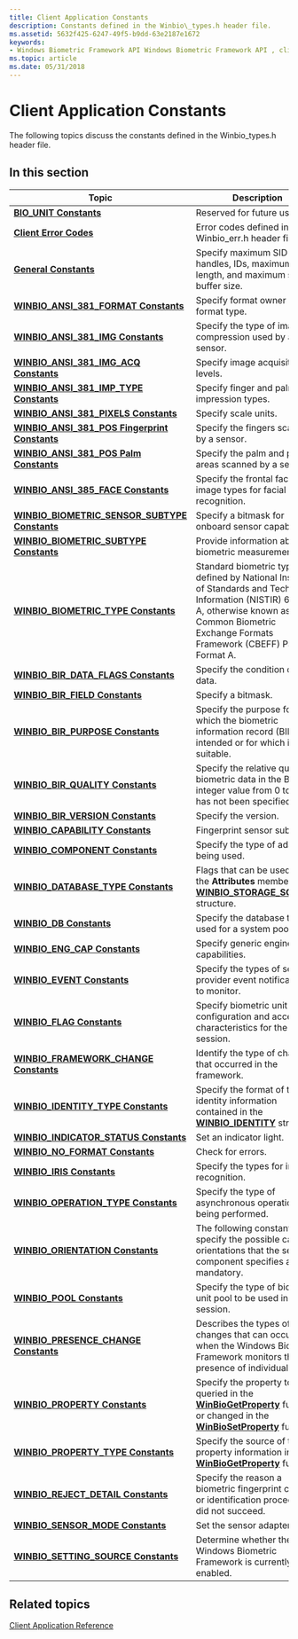 ```yaml
---
title: Client Application Constants
description: Constants defined in the Winbio\_types.h header file.
ms.assetid: 5632f425-6247-49f5-b9dd-63e2187e1672
keywords:
- Windows Biometric Framework API Windows Biometric Framework API , client application constants
ms.topic: article
ms.date: 05/31/2018
---
```


# Client Application Constants

The following topics discuss the constants defined in the Winbio\_types.h header file.

## In this section



| Topic                                                                                                        | Description                                                                                                                                                                                                            |
|--------------------------------------------------------------------------------------------------------------|------------------------------------------------------------------------------------------------------------------------------------------------------------------------------------------------------------------------|
| [**BIO\_UNIT Constants**](bio-unit-constants.md)<br/>                                                 | Reserved for future use.<br/>                                                                                                                                                                                    |
| [**Client Error Codes**](client-error-codes.md)<br/>                                                  | Error codes defined in the Winbio\_err.h header file.<br/>                                                                                                                                                       |
| [**General Constants**](general-constants.md)<br/>                                                    | Specify maximum SID length, handles, IDs, maximum string length, and maximum sample buffer size.<br/>                                                                                                            |
| [**WINBIO\_ANSI\_381\_FORMAT Constants**](winbio-ansi-381-format-constants.md)<br/>                   | Specify format owner and format type.<br/>                                                                                                                                                                       |
| [**WINBIO\_ANSI\_381\_IMG Constants**](winbio-ansi-381-img-constants.md)<br/>                         | Specify the type of image compression used by a sensor.<br/>                                                                                                                                                     |
| [**WINBIO\_ANSI\_381\_IMG\_ACQ Constants**](winbio-ansi-381-img-acq-constants.md)<br/>                | Specify image acquisition levels.<br/>                                                                                                                                                                           |
| [**WINBIO\_ANSI\_381\_IMP\_TYPE Constants**](winbio-ansi-381-imp-type-constants.md)<br/>              | Specify finger and palm impression types.<br/>                                                                                                                                                                   |
| [**WINBIO\_ANSI\_381\_PIXELS Constants**](winbio-ansi-381-pixels-constants.md)<br/>                   | Specify scale units.<br/>                                                                                                                                                                                        |
| [**WINBIO\_ANSI\_381\_POS Fingerprint Constants**](winbio-ansi-381-pos-fingerprint-constants.md)<br/> | Specify the fingers scanned by a sensor.<br/>                                                                                                                                                                    |
| [**WINBIO\_ANSI\_381\_POS Palm Constants**](winbio-ansi-381-pos-palm-constants.md)<br/>               | Specify the palm and palm areas scanned by a sensor.<br/>                                                                                                                                                        |
| [**WINBIO\_ANSI\_385\_FACE Constants**](winbio-ansi-385-face-constants.md)<br/>                       | Specify the frontal face image types for facial recognition.<br/>                                                                                                                                                |
| [**WINBIO\_BIOMETRIC\_SENSOR\_SUBTYPE Constants**](winbio-biometric-sensor-subtype-constants.md)<br/> | Specify a bitmask for onboard sensor capabilities.<br/>                                                                                                                                                          |
| [**WINBIO\_BIOMETRIC\_SUBTYPE Constants**](winbio-biometric-subtype-constants.md)<br/>                | Provide information about a biometric measurement.<br/>                                                                                                                                                          |
| [**WINBIO\_BIOMETRIC\_TYPE Constants**](winbio-biometric-type-constants.md)<br/>                      | Standard biometric types defined by National Institute of Standards and Technology Information (NISTIR) 6529-A, otherwise known as the Common Biometric Exchange Formats Framework (CBEFF) Patron Format A.<br/> |
| [**WINBIO\_BIR\_DATA\_FLAGS Constants**](winbio-bir-data-flags-constants.md)<br/>                     | Specify the condition of the data.<br/>                                                                                                                                                                          |
| [**WINBIO\_BIR\_FIELD Constants**](winbio-bir-field-constants.md)<br/>                                | Specify a bitmask.<br/>                                                                                                                                                                                          |
| [**WINBIO\_BIR\_PURPOSE Constants**](winbio-bir-purpose-constants.md)<br/>                            | Specify the purpose for which the biometric information record (BIR) is intended or for which it is suitable.<br/>                                                                                               |
| [**WINBIO\_BIR\_QUALITY Constants**](winbio-bir-quality-constants.md)<br/>                            | Specify the relative quality of biometric data in the BIR if an integer value from 0 to 100 has not been specified.<br/>                                                                                         |
| [**WINBIO\_BIR\_VERSION Constants**](winbio-bir-version-constants.md)<br/>                            | Specify the version.<br/>                                                                                                                                                                                        |
| [**WINBIO\_CAPABILITY Constants**](winbio-capability-constants.md)<br/>                               | Fingerprint sensor sub types.<br/>                                                                                                                                                                               |
| [**WINBIO\_COMPONENT Constants**](winbio-component-constants.md)<br/>                                 | Specify the type of adapter being used.<br/>                                                                                                                                                                     |
| [**WINBIO\_DATABASE\_TYPE Constants**](winbio-database-type-constants.md)<br/>                        | Flags that can be used for the **Attributes** member of the [**WINBIO\_STORAGE\_SCHEMA**](winbio-storage-schema.md) structure.<br/>                                                                             |
| [**WINBIO\_DB Constants**](winbio-db-constants.md)<br/>                                               | Specify the database to be used for a system pool.<br/>                                                                                                                                                          |
| [**WINBIO\_ENG\_CAP Constants**](winbio-eng-cap-constants.md)<br/>                                    | Specify generic engine capabilities.<br/>                                                                                                                                                                        |
| [**WINBIO\_EVENT Constants**](winbio-event-constants.md)<br/>                                         | Specify the types of service provider event notifications to monitor.<br/>                                                                                                                                       |
| [**WINBIO\_FLAG Constants**](winbio-flag-constants.md)<br/>                                           | Specify biometric unit configuration and access characteristics for the new session.<br/>                                                                                                                        |
| [**WINBIO\_FRAMEWORK\_CHANGE Constants**](winbio-framework-change-constants.md)<br/>                  | Identify the type of change that occurred in the framework.<br/>                                                                                                                                                 |
| [**WINBIO\_IDENTITY\_TYPE Constants**](winbio-identity-type-constants.md)<br/>                        | Specify the format of the identity information contained in the [**WINBIO\_IDENTITY**](winbio-identity.md) structure.<br/>                                                                                      |
| [**WINBIO\_INDICATOR\_STATUS Constants**](winbio-indicator-status-constants.md)<br/>                  | Set an indicator light.<br/>                                                                                                                                                                                     |
| [**WINBIO\_NO\_FORMAT Constants**](winbio-no-format-constants.md)<br/>                                | Check for errors.<br/>                                                                                                                                                                                           |
| [**WINBIO\_IRIS Constants**](winbio-iris-constants.md)<br/>                                           | Specify the types for iris recognition. <br/>                                                                                                                                                                    |
| [**WINBIO\_OPERATION\_TYPE Constants**](winbio-operation-type-constants.md)<br/>                      | Specify the type of asynchronous operation being performed.<br/>                                                                                                                                                 |
| [**WINBIO\_ORIENTATION Constants**](winbio-orientation-constants.md)<br/>                             | The following constants specify the possible camera orientations that the sensor component specifies as mandatory.<br/>                                                                                          |
| [**WINBIO\_POOL Constants**](winbio-pool-constants.md)<br/>                                           | Specify the type of biometric unit pool to be used in the session.<br/>                                                                                                                                          |
| [**WINBIO\_PRESENCE\_CHANGE Constants**](winbio-presence-change-constants.md)<br/>                    | Describes the types of changes that can occur when the Windows Biometric Framework monitors the presence of individuals.<br/>                                                                                    |
| [**WINBIO\_PROPERTY Constants**](winbio-property-constants.md)<br/>                                   | Specify the property to be queried in the [**WinBioGetProperty**](/windows/desktop/api/Winbio/nf-winbio-winbiogetproperty) function or changed in the [**WinBioSetProperty**](/windows/desktop/api/winbio/nf-winbio-winbiosetproperty) function.<br/>                                |
| [**WINBIO\_PROPERTY\_TYPE Constants**](winbio-property-type-constants.md)<br/>                        | Specify the source of the property information in the [**WinBioGetProperty**](/windows/desktop/api/Winbio/nf-winbio-winbiogetproperty) function.<br/>                                                                                              |
| [**WINBIO\_REJECT\_DETAIL Constants**](winbio-reject-detail-constants.md)<br/>                        | Specify the reason a biometric fingerprint capture or identification procedure did not succeed.<br/>                                                                                                             |
| [**WINBIO\_SENSOR\_MODE Constants**](winbio-sensor-mode-constants.md)<br/>                            | Set the sensor adapter mode.<br/>                                                                                                                                                                                |
| [**WINBIO\_SETTING\_SOURCE Constants**](winbio-setting-source-constants.md)<br/>                      | Determine whether the Windows Biometric Framework is currently enabled.<br/>                                                                                                                                     |



 

## Related topics

<dl> <dt>

[Client Application Reference](client-application-reference.md)
</dt> </dl>

 

 





